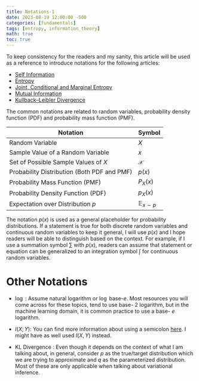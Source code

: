 ```yaml
---
title: Notations-1
date: 2023-08-19 12:00:00 -500
categories: [fundamentals]
tags: [entropy, information_theory]
math: true
toc: true
---
```

To keep consistency for the readers and my sanity, this article will be used as a reference to introduce notations for the following articles:

- [Self Information](https://dibalokechanda.github.io/posts/self-information-blog/)
- [Entropy](https://dibalokechanda.github.io/posts/entropy-blog/)
- [Joint, Conditional and Marginal Entropy](https://dibalokechanda.github.io/posts/joint-conditional-marginal-entropy-blog/)
- [Mutual Information](https://dibalokechanda.github.io/posts/2023-mutual-information-blog/)
- [Kullback–Leibler Divergence](https://dibalokechanda.github.io/posts/kl-divergence-blog/)

The common notations are related to random variables, probability density function (PDF) and probability mass function (PMF).

| Notation                                    | Symbol                  |
|---------------------------------------------|-------------------------|
| Random Variable                             | $X$                     |
| Sample Value of a Random Variable           | $x$                     |
| Set of Possible Sample Values of $X$        | $\mathcal{X}$           |
| Probability Distribution (Both PDF and PMF) | $p(x)$                  |
| Probability Mass Function (PMF)             | $P_{X}(x)$              |
| Probability Density Function (PDF)          | $p_{X}(x)$              |
| Expectation over Distribution $p$           | $\mathbb{E}_{x \sim p}$ |


The notation $p(x)$  is used as a general placeholder for probability distributions. If a statement is true for both discrete random variables and continuous random variables to keep it general, I will use $p(x)$ and I hope readers will be able to distinguish based on the context. For example, if I use a summation symbol $\sum$ with $p(x)$, readers can assume that statement or equation can be generalized to an integration symbol $\int$ for continuous random variables.  

# Other Notations

- $\log$ : Assume natural logarithm or  $\log$ base-$e$. Most resources you will come across for these topics, tend to use base- $2$ logarithm, but in the machine learning domain, it is common practice to use a base- $e$ logarithm.

- $I(X; Y)$: You can find more information about using a semicolon [here](https://math.stackexchange.com/questions/3820274/what-does-the-semicolon-mean-in-ixy-mutual-information). I might have as well used $I(X, Y)$ instead.

- KL Divergence : Even though it depends on the context of what I am talking about, in general, consider $p$ as the true/target distribution which we are trying to approximate and $q$ as the parameterized distribution. Most of these are only applicable when talking about variational inference.